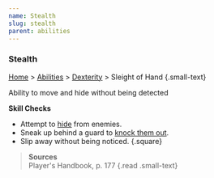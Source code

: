 ```yaml
---
name: Stealth
slug: stealth
parent: abilities
---
```

### Stealth
[Home](dm-operations-center) > [Abilities](abilities) > [Dexterity](dexterity) > Sleight of Hand {.small-text}

Ability to move and hide without being detected

**Skill Checks**<br/>
- Attempt to [hide](hide) from enemies.
- Sneak up behind a guard to [knock them out](nonlethal-damage).
- Slip away without being noticed.
{.square}

> **Sources** <br/>
> Player's Handbook, p. 177
{.read .small-text}

